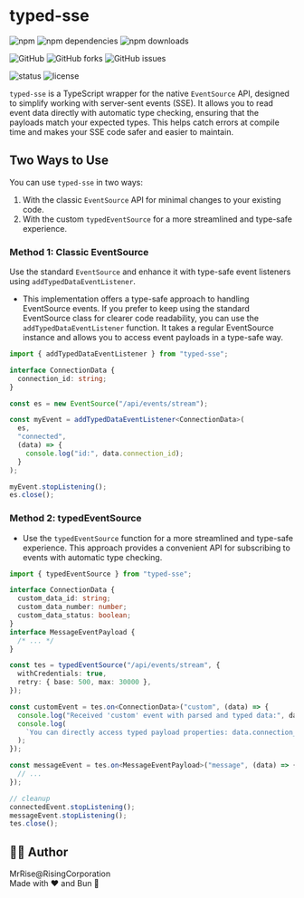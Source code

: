 # typed-sse

![npm](https://img.shields.io/npm/v/typed-sse?logo=npm&color=orange)
![npm dependencies](https://img.shields.io/librariesio/release/npm/typed-sse?logo=npm)
![npm downloads](https://img.shields.io/npm/dw/typed-sse?logo=npm)

![GitHub](https://img.shields.io/github/stars/Rising-Corporation/typed-sse?style=social&logo=github)
![GitHub forks](https://img.shields.io/github/forks/Rising-Corporation/typed-sse?style=social&logo=github)
![GitHub issues](https://img.shields.io/github/issues/Rising-Corporation/typed-sse?logo=github)

![status](https://img.shields.io/badge/status-beta-orange)
![license](https://img.shields.io/github/license/Rising-Corporation/typed-sse?logo=open-source-initiative&logoColor=white)

<!-- [![Conventional Commits](https://img.shields.io/badge/Conventional%20Commits-1.0.0-blue.svg?logo=conventionalcommits)](https://www.conventionalcommits.org/en/v1.0.0/) -->

`typed-sse` is a TypeScript wrapper for the native `EventSource` API, designed to simplify working with server-sent events (SSE). It allows you to read event data directly with automatic type checking, ensuring that the payloads match your expected types. This helps catch errors at compile time and makes your SSE code safer and easier to maintain.

## Two Ways to Use

You can use `typed-sse` in two ways:

1. With the classic `EventSource` API for minimal changes to your existing code.
2. With the custom `typedEventSource` for a more streamlined and type-safe experience.

### Method 1: Classic EventSource

Use the standard `EventSource` and enhance it with type-safe event listeners using `addTypedDataEventListener`.

- This implementation offers a type-safe approach to handling EventSource events. If you prefer to keep using the standard EventSource class for clearer code readability, you can use the `addTypedDataEventListener` function. It takes a regular EventSource instance and allows you to access event payloads in a type-safe way.

```ts
import { addTypedDataEventListener } from "typed-sse";

interface ConnectionData {
  connection_id: string;
}

const es = new EventSource("/api/events/stream");

const myEvent = addTypedDataEventListener<ConnectionData>(
  es,
  "connected",
  (data) => {
    console.log("id:", data.connection_id);
  }
);

myEvent.stopListening();
es.close();
```

### Method 2: typedEventSource

- Use the `typedEventSource` function for a more streamlined and type-safe experience. This approach provides a convenient API for subscribing to events with automatic type checking.

```ts
import { typedEventSource } from "typed-sse";

interface ConnectionData {
  custom_data_id: string;
  custom_data_number: number;
  custom_data_status: boolean;
}
interface MessageEventPayload {
  /* ... */
}

const tes = typedEventSource("/api/events/stream", {
  withCredentials: true,
  retry: { base: 500, max: 30000 },
});

const customEvent = tes.on<ConnectionData>("custom", (data) => {
  console.log("Received 'custom' event with parsed and typed data:", data);
  console.log(
    `You can directly access typed payload properties: data.connection_id: ${data.custom_data_id} , custom_data_number : ${data.custom_data_number}, etc ... `
  );
});

const messageEvent = tes.on<MessageEventPayload>("message", (data) => {
  // ...
});

// cleanup
connectedEvent.stopListening();
messageEvent.stopListening();
tes.close();
```

## 👨‍💻 Author

MrRise@RisingCorporation  
Made with ❤️ and Bun 🐇
